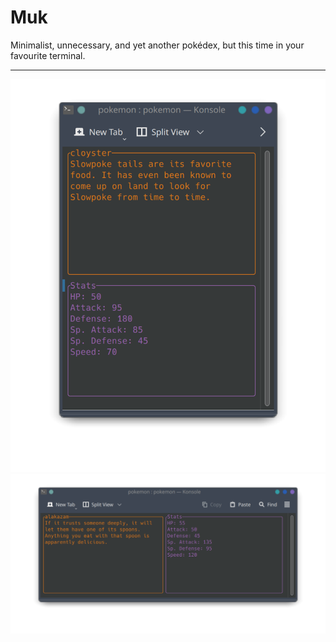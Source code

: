 # Muk

Minimalist, unnecessary, and yet another pokédex, but this time in your favourite terminal.

---

![Vertical View](Attachments/capture_2.png)
![Horizontal View](Attachments/capture_1.png)